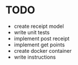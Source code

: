 # TODO
* create receipt model
* write unit tests
* implement post receipt
* implement get points
* create docker container
* write instructions

